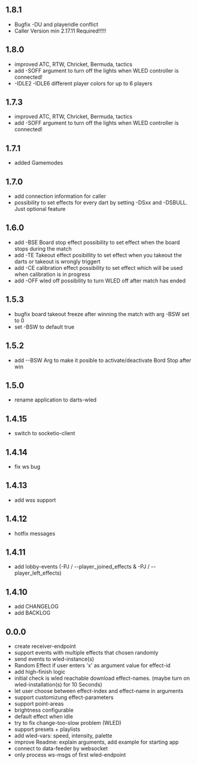 ## 1.8.1
- Bugfix -DU and playeridle conflict
- Caller Version min 2.17.11 Required!!!!!

## 1.8.0
- improved ATC, RTW, Chricket, Bermuda, tactics
- add -SOFF argument to turn off the lights when WLED controller is connected!
- -IDLE2 -IDLE6 different player colors for up to 6 players

## 1.7.3
- improved ATC, RTW, Chricket, Bermuda, tactics
- add -SOFF argument to turn off the lights when WLED controller is connected!

## 1.7.1
 - added Gamemodes

## 1.7.0
 - add connection information for caller
 - possibility to set effects for every dart
   by setting -DSxx and -DSBULL. Just optional feature

## 1.6.0
 - add -BSE Board stop effect
        possibility to set effect when the board stops during the match
 - add -TE Takeout effect
        posibillity to set effect when you takeout the darts or takeout is wrongly triggert
 - add -CE calibration effect
        possibility to set effect which will be used when calibration is in progress
 - add -OFF wled off
        possibility to turn WLED off after match has ended

## 1.5.3
- bugfix board takeout freeze after winning the match with arg -BSW set to 0
- set -BSW to default true

## 1.5.2

- add --BSW Arg to make it posible to activate/deactivate Bord Stop after win

## 1.5.0

- rename application to darts-wled


## 1.4.15

- switch to socketio-client


## 1.4.14

- fix ws bug


## 1.4.13

- add wss support


## 1.4.12

- hotfix messages


## 1.4.11

- add lobby-events (-PJ / --player_joined_effects & -PJ / --player_left_effects)


## 1.4.10

- add CHANGELOG
- add BACKLOG


## 0.0.0

- create receiver-endpoint
- support events with multiple effects that chosen randomly
- send events to wled-instance(s)
- Random Effect if user enters 'x' as argument value for effect-id
- add high-finish logic
- initial check is wled reachable download effect-names. (maybe turn on wled-installation(s) for 10 Seconds)
- let user choose between effect-index and effect-name in arguments
- support customizung effect-parameters
- support point-areas
- brightness configurable
- default effect when idle
- try to fix change-too-slow problem (WLED)
- support presets + playlists
- add wled-vars: speed, intensity, palette
- improve Readme: explain arguments, add example for starting app
- connect to data-feeder by websocket
- only process ws-msgs of first wled-endpoint